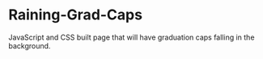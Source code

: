# Raining-Grad-Caps
JavaScript and CSS built page that will have graduation caps falling in the background. 
